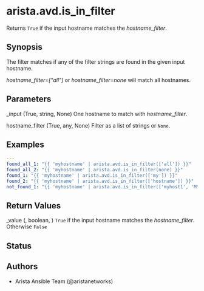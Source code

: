 # arista.avd.is_in_filter

Returns <code>True</code> if the input hostname matches the <em>hostname\_filter</em>\.

## Synopsis

The filter matches if any of the filter strings are found in the given input hostname\.

<em>hostname\_filter\=\[\"all\"\]</em> or <em>hostname\_filter\=none</em> will match all hostnames\.

## Parameters

  _input (True, string, None)
    One hostname to match with <em>hostname\_filter</em>\.

  hostname_filter (True, any, None)
    Filter as a list of strings or <code>None</code>\.

## Examples

```yaml
---
found_all_1: "{{ 'myhostname' | arista.avd.is_in_filter(['all']) }}"
found_all_2: "{{ 'myhostname' | arista.avd.is_in_filter(none) }}"
found_1: "{{ 'myhostname' | arista.avd.is_in_filter(['my']) }}"
found_2: "{{ 'myhostname' | arista.avd.is_in_filter(['hostname']) }}"
not_found_1: "{{ 'myhostname' | arista.avd.is_in_filter(['myhost1', 'MYhostname']) }}"
```

## Return Values

  _value (, boolean, )
    <code>True</code> if the input hostname matches the <em>hostname\_filter</em>\. Otherwise <code>False</code>

## Status

## Authors

- Arista Ansible Team (@aristanetworks)
